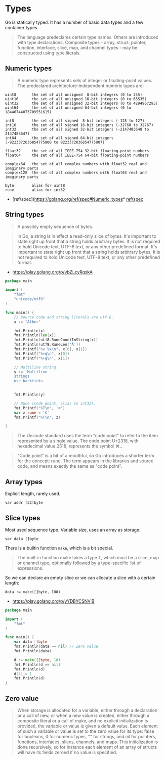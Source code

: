 # Types

Go is statically typed. It has a number of basic data types and a few container
types.

> The language predeclares certain type names. Others are introduced with type
> declarations. Composite types - array, struct, pointer, function, interface,
> slice, map, and channel types - may be constructed using type literals.

## Numeric types

> A numeric type represents sets of integer or floating-point values. The
> predeclared architecture-independent numeric types are:

```
uint8       the set of all unsigned  8-bit integers (0 to 255)
uint16      the set of all unsigned 16-bit integers (0 to 65535)
uint32      the set of all unsigned 32-bit integers (0 to 4294967295)
uint64      the set of all unsigned 64-bit integers (0 to 18446744073709551615)

int8        the set of all signed  8-bit integers (-128 to 127)
int16       the set of all signed 16-bit integers (-32768 to 32767)
int32       the set of all signed 32-bit integers (-2147483648 to 2147483647)
int64       the set of all signed 64-bit integers (-9223372036854775808 to 9223372036854775807)

float32     the set of all IEEE-754 32-bit floating-point numbers
float64     the set of all IEEE-754 64-bit floating-point numbers

complex64   the set of all complex numbers with float32 real and imaginary parts
complex128  the set of all complex numbers with float64 real and imaginary parts

byte        alias for uint8
rune        alias for int32
```

* [ref/spec](https://golang.org/ref/spec#Numeric_types* [ref/spec](https://golang.org/ref/spec#Numeric_types)

## String types

> A possibly empty sequence of bytes.

> In Go, a string is in effect a read-only slice of bytes. It's important to
> state right up front that a string holds arbitrary bytes. It is not required
> to hold Unicode text, UTF-8 text, or any other predefined format. It's
> important to state right up front that a string holds arbitrary bytes. It is
> not required to hold Unicode text, UTF-8 text, or any other predefined
> format.

* https://play.golang.org/p/vbZLcyRqxkA

```go
package main

import (
    "fmt"
    "unicode/utf8"
)

func main() {
    // Source code and string literals are utf-8.
    x := "Äther"

    fmt.Println(x)
    fmt.Println(len(x))
    fmt.Println(utf8.RuneCountInString(x))
    fmt.Println(utf8.RuneLen('Ä'))
    fmt.Printf("%x %x\n", x[0], x[1])
    fmt.Printf("%+q\n", x[0])
    fmt.Printf("%+q\n", x[1])

    // Multiline string.
    y := `Multiline
    strings
    use backticks.
    `

    fmt.Println(y)

    // Rune (code point, alias to int32).
    fmt.Printf("%T\n", '⌘')
    var z rune = '€'
    fmt.Printf("%T\n", z)

}
```

> The Unicode standard uses the term "code point" to refer to the item
> represented by a single value. The code point U+2318, with hexadecimal value
> 2318, represents the symbol ⌘..

> "Code point" is a bit of a mouthful, so Go introduces a shorter term for the
> concept: rune. The term appears in the libraries and source code, and means
> exactly the same as "code point".

## Array types

Explicit length, rarely used.

```
var addr [32]byte
```

## Slice types

Most used sequence type. Variable size, uses an array as storage.

```
var data []byte
```

There is a builtin function `make`, which is a bit special.

> The built-in function make takes a type T, which must be a slice, map or
> channel type, optionally followed by a type-specific list of expressions.

So we can declare an empty slice or we can allocate a slice with a certain length:

```
data := make([]byte, 100)
```

* https://play.golang.org/p/yYDBYCSNVjB

```go
package main

import (
    "fmt"
)

func main() {
    var data []byte
    fmt.Println(data == nil) // Zero value.
    fmt.Println(data)

    d := make([]byte, 10)
    fmt.Println(d == nil)
    fmt.Println(d)
    d[4] = 1
    fmt.Println(d)
}
```

## Zero value

> When storage is allocated for a variable, either through a declaration or a
> call of new, or when a new value is created, either through a composite
> literal or a call of make, and no explicit initialization is provided, the
> variable or value is given a default value. Each element of such a variable
> or value is set to the zero value for its type: false for booleans, 0 for
> numeric types, "" for strings, and nil for pointers, functions, interfaces,
> slices, channels, and maps. This initialization is done recursively, so for
> instance each element of an array of structs will have its fields zeroed if
> no value is specified.
